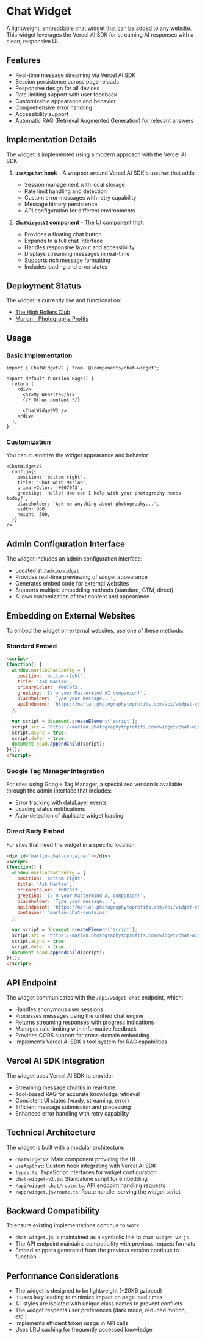 # Chat Widget

A lightweight, embeddable chat widget that can be added to any website. This widget leverages the Vercel AI SDK for streaming AI responses with a clean, responsive UI.

## Features

- Real-time message streaming via Vercel AI SDK
- Session persistence across page reloads
- Responsive design for all devices
- Rate limiting support with user feedback
- Customizable appearance and behavior
- Comprehensive error handling
- Accessibility support
- Automatic RAG (Retrieval Augmented Generation) for relevant answers

## Implementation Details

The widget is implemented using a modern approach with the Vercel AI SDK:

1. **`useAppChat` hook** - A wrapper around Vercel AI SDK's `useChat` that adds:
   - Session management with local storage
   - Rate limit handling and detection
   - Custom error messages with retry capability
   - Message history persistence
   - API configuration for different environments

2. **`ChatWidgetV2` component** - The UI component that:
   - Provides a floating chat button
   - Expands to a full chat interface
   - Handles responsive layout and accessibility
   - Displays streaming messages in real-time
   - Supports rich message formatting
   - Includes loading and error states

## Deployment Status

The widget is currently live and functional on:

- [The High Rollers Club](https://programs.thehighrollersclub.io/)
- [Marlan - Photography Profits](https://marlan.photographytoprofits.com/)

## Usage

### Basic Implementation

```tsx
import { ChatWidgetV2 } from '@/components/chat-widget';

export default function Page() {
  return (
    <div>
      <h1>My Website</h1>
      {/* Other content */}
      
      <ChatWidgetV2 />
    </div>
  );
}
```

### Customization

You can customize the widget appearance and behavior:

```tsx
<ChatWidgetV2 
  config={{
    position: 'bottom-right',
    title: 'Chat with Marlan',
    primaryColor: '#0070f3',
    greeting: 'Hello! How can I help with your photography needs today?',
    placeholder: 'Ask me anything about photography...',
    width: 360,
    height: 500,
  }}
/>
```

## Admin Configuration Interface

The widget includes an admin configuration interface:

- Located at `/admin/widget`
- Provides real-time previewing of widget appearance
- Generates embed code for external websites
- Supports multiple embedding methods (standard, GTM, direct)
- Allows customization of text content and appearance

## Embedding on External Websites

To embed the widget on external websites, use one of these methods:

### Standard Embed

```html
<script>
(function() {
  window.marlinChatConfig = {
    position: 'bottom-right',
    title: 'Ask Marlan',
    primaryColor: '#0070f3',
    greeting: 'I\'m your Mastermind AI companion!',
    placeholder: 'Type your message...',
    apiEndpoint: 'https://marlan.photographytoprofits.com/api/widget-chat'
  };
  
  var script = document.createElement('script');
  script.src = 'https://marlan.photographytoprofits.com/widget/chat-widget.js';
  script.async = true;
  script.defer = true;
  document.head.appendChild(script);
})();
</script>
```

### Google Tag Manager Integration

For sites using Google Tag Manager, a specialized version is available through the admin interface that includes:
- Error tracking with dataLayer events
- Loading status notifications
- Auto-detection of duplicate widget loading

### Direct Body Embed

For sites that need the widget in a specific location:

```html
<div id="marlin-chat-container"></div>
<script>
(function() {
  window.marlinChatConfig = {
    position: 'bottom-right',
    title: 'Ask Marlan',
    primaryColor: '#0070f3',
    greeting: 'I\'m your Mastermind AI companion!',
    placeholder: 'Type your message...',
    apiEndpoint: 'https://marlan.photographytoprofits.com/api/widget-chat',
    container: 'marlin-chat-container'
  };
  
  var script = document.createElement('script');
  script.src = 'https://marlan.photographytoprofits.com/widget/chat-widget.js';
  script.async = true;
  script.defer = true;
  document.head.appendChild(script);
})();
</script>
```

## API Endpoint

The widget communicates with the `/api/widget-chat` endpoint, which:

- Handles anonymous user sessions
- Processes messages using the unified chat engine
- Returns streaming responses with progress indications
- Manages rate limiting with informative feedback
- Provides CORS support for cross-domain embedding
- Implements Vercel AI SDK's tool system for RAG capabilities

## Vercel AI SDK Integration

The widget uses Vercel AI SDK to provide:

- Streaming message chunks in real-time
- Tool-based RAG for accurate knowledge retrieval
- Consistent UI states (ready, streaming, error)
- Efficient message submission and processing
- Enhanced error handling with retry capability

## Technical Architecture

The widget is built with a modular architecture:

- `ChatWidgetV2`: Main component providing the UI
- `useAppChat`: Custom hook integrating with Vercel AI SDK
- `types.ts`: TypeScript interfaces for widget configuration
- `chat-widget-v2.js`: Standalone script for embedding
- `/api/widget-chat/route.ts`: API endpoint handling requests
- `/app/widget.js/route.ts`: Route handler serving the widget script

## Backward Compatibility

To ensure existing implementations continue to work:
- `chat-widget.js` is maintained as a symbolic link to `chat-widget-v2.js`
- The API endpoint maintains compatibility with previous request formats
- Embed snippets generated from the previous version continue to function

## Performance Considerations

- The widget is designed to be lightweight (~20KB gzipped)
- It uses lazy loading to minimize impact on page load times
- All styles are isolated with unique class names to prevent conflicts
- The widget respects user preferences (dark mode, reduced motion, etc.)
- Implements efficient token usage in API calls
- Uses LRU caching for frequently accessed knowledge 